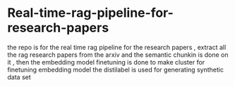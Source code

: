 # Real-time-rag-pipeline-for-research-papers
the repo is for the real time rag pipeline for the research papers , extract all the rag research papers from the arxiv and the semantic chunkin is done on it , then the embedding model finetuning is done to make cluster for finetuning embedding model the distilabel is used for generating synthetic data set 
